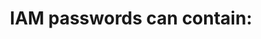 ---
layout: answer
title: "IAM passwords can contain:"
blurb: "An IAM password can be any ASCII character. Sadly, ASCII doesn't include emojis."
quid: 149
---